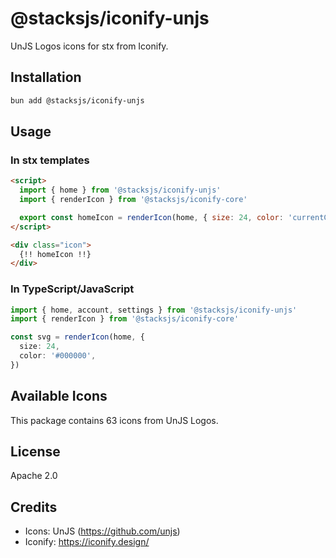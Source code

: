 # @stacksjs/iconify-unjs

UnJS Logos icons for stx from Iconify.

## Installation

```bash
bun add @stacksjs/iconify-unjs
```

## Usage

### In stx templates

```html
<script>
  import { home } from '@stacksjs/iconify-unjs'
  import { renderIcon } from '@stacksjs/iconify-core'

  export const homeIcon = renderIcon(home, { size: 24, color: 'currentColor' })
</script>

<div class="icon">
  {!! homeIcon !!}
</div>
```

### In TypeScript/JavaScript

```typescript
import { home, account, settings } from '@stacksjs/iconify-unjs'
import { renderIcon } from '@stacksjs/iconify-core'

const svg = renderIcon(home, {
  size: 24,
  color: '#000000',
})
```

## Available Icons

This package contains 63 icons from UnJS Logos.

## License

Apache 2.0



## Credits

- Icons: UnJS (https://github.com/unjs)
- Iconify: https://iconify.design/
